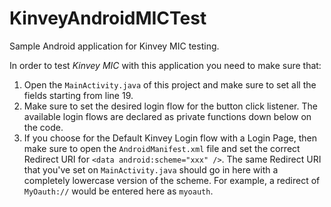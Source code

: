 # KinveyAndroidMICTest
Sample Android application for Kinvey MIC testing.

In order to test *Kinvey MIC* with this application you need to make sure that:

1. Open the `MainActivity.java` of this project and make sure to set all the fields starting from line 19.
2. Make sure to set the desired login flow for the button click listener. The available login flows are declared as private functions down below on the code.
3. If you choose for the Default Kinvey Login flow with a Login Page, then make sure to open the `AndroidManifest.xml` file and set the correct Redirect URI for `<data android:scheme="xxx" />`. The same Redirect URI that you've set on `MainActivity.java` should go in here with a completely lowercase version of the scheme. For example, a redirect of `MyOauth://` would be entered here as `myoauth`.
